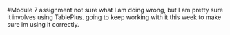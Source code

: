 #Module 7 assignment
not sure what I am doing wrong, but I am pretty sure it involves using TablePlus. going to keep working with it this week to make sure im using it correctly.